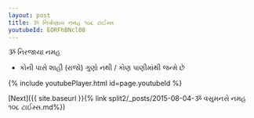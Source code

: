 ```yaml
---
layout: post
title: ૐ નિર્વાણાય નમહ ૧૦૮ ટાઈમ્સ
youtubeId: EORFhBNcl08
---
```

 
 
 ૐ નિરજાયા નમહ  
 
 -  કોની પાસે શાહી (રાજો) ગુણો નથી / કોણ પાણીમાંથી જન્મે છે 
 
  
 
  
 
 
 
 
 
 


{% include youtubePlayer.html id=page.youtubeId %}
 
[Next]({{ site.baseurl }}{% link  split2/_posts/2015-08-04-ૐ વસુમનસે નમહ ૧૦૮ ટાઈમ્સ.md%})
 
